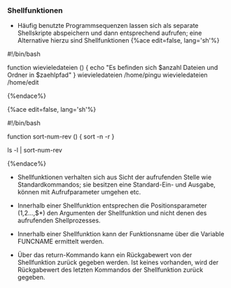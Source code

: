 ### Shellfunktionen

* Häufig benutzte Programmsequenzen lassen sich als separate Shellskripte abspeichern und dann entsprechend aufrufen; eine Alternative hierzu sind Shellfunktionen
{%ace edit=false, lang='sh'%}

#!/bin/bash

function wievieledateien () {
	echo "Es befinden sich $anzahl Dateien und Ordner in $zaehlpfad"
}
wievieledateien /home/pingu
wievieledateien /home/edit

{%endace%}

{%ace edit=false, lang='sh'%}

#!/bin/bash

function sort-num-rev () {
	sort -n -r
}

ls -l | sort-num-rev

{%endace%}

* Shellfunktionen verhalten sich aus Sicht der aufrufenden Stelle wie Standardkommandos; sie besitzen eine Standard-Ein- und Ausgabe, können mit Aufrufparameter umgehen etc.

* Innerhalb einer Shellfunktion entsprechen die Positionsparameter ($1,$2...,$*) den Argumenten der Shellfunktion und nicht denen des aufrufenden Shellprozesses.

* Innerhalb einer Shellfunktion kann der Funktionsname über die Variable FUNCNAME ermittelt werden.

* Über das return-Kommando kann ein Rückgabewert von der Shellfunktion zurück gegeben werden. Ist keines vorhanden, wird der Rückgabewert des letzten Kommandos der Shellfunktion zurück gegeben.






